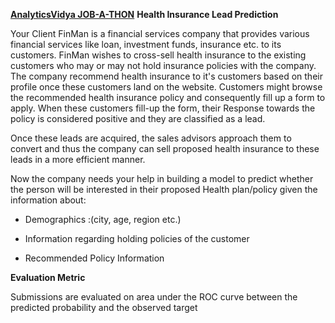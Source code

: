 [**AnalyticsVidya JOB-A-THON**](https://datahack.analyticsvidhya.com/contest/job-a-thon/)
**Health Insurance Lead Prediction**

Your Client FinMan is a financial services company that provides various financial services like loan, investment funds, insurance etc. to its customers. FinMan wishes to cross-sell health insurance to the existing customers who may or may not hold insurance policies with the company. The company recommend health insurance to it's customers based on their profile once these customers land on the website. Customers might browse the recommended health insurance policy and consequently fill up a form to apply. When these customers fill-up the form, their Response towards the policy is considered positive and they are classified as a lead.

Once these leads are acquired, the sales advisors approach them to convert and thus the company can sell proposed health insurance to these leads in a more efficient manner.

Now the company needs your help in building a model to predict whether the person will be interested in their proposed Health plan/policy given the information about:

* Demographics :(city, age, region etc.)

* Information regarding holding policies of the customer

* Recommended Policy Information



**Evaluation Metric**

Submissions are evaluated on area under the ROC curve between the predicted probability and the observed target
